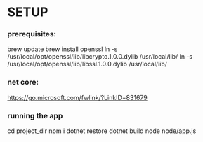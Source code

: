 # SETUP

### prerequisites:

brew update
brew install openssl
ln -s /usr/local/opt/openssl/lib/libcrypto.1.0.0.dylib /usr/local/lib/
ln -s /usr/local/opt/openssl/lib/libssl.1.0.0.dylib /usr/local/lib/

### net core:

https://go.microsoft.com/fwlink/?LinkID=831679

### running the app

cd project_dir
npm i
dotnet restore
dotnet build
node node/app.js